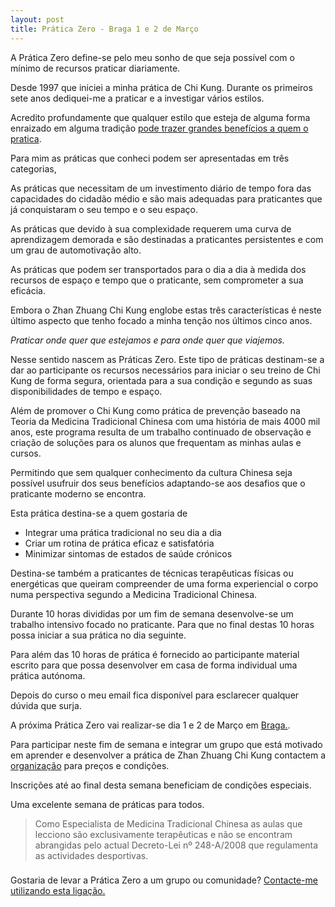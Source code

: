 ```yaml
---
layout: post
title: Prática Zero - Braga 1 e 2 de Março
---
```


A Prática Zero define-se pelo meu sonho de que seja possível com o mínimo de
recursos praticar diariamente.

Desde 1997 que iniciei a minha prática de Chi Kung. Durante os primeiros
sete anos dediquei-me a praticar e a investigar vários estilos. 

Acredito profundamente que qualquer estilo que esteja de alguma forma enraizado
em alguma tradição [pode trazer grandes benefícios a quem
o pratica](http://devagar.org/2014/01/07/estilo.html).  

Para mim as práticas que conheci podem ser apresentadas em três
categorias,  

As práticas que necessitam de um investimento diário de tempo fora das
capacidades do cidadão médio e são mais adequadas para praticantes que já
conquistaram o seu tempo e o seu espaço.

As práticas que devido à sua complexidade requerem uma curva de
aprendizagem demorada e são destinadas a praticantes persistentes e com um
grau de automotivação alto.  

As práticas que podem ser transportados para o dia a dia à medida dos
recursos de espaço e tempo que o praticante, sem comprometer a sua
eficácia. 

Embora o Zhan Zhuang Chi Kung englobe estas três características é neste
último aspecto que tenho focado a minha tenção nos últimos cinco anos. 

*Praticar onde quer que estejamos e para onde quer que viajemos.* 

Nesse sentido nascem as Práticas Zero. Este tipo de práticas destinam-se
a dar ao participante os recursos necessários para iniciar o seu treino de
Chi Kung de forma segura, orientada para a sua condição e segundo as suas
disponibilidades de tempo e espaço. 

Além de promover o Chi Kung como prática de prevenção baseado na Teoria da
Medicina Tradicional Chinesa com uma história de mais 4000 mil anos, este
programa resulta de um trabalho continuado de observação e criação de
soluções para os alunos que frequentam as minhas aulas e cursos.

Permitindo que sem qualquer conhecimento da cultura Chinesa seja possível
usufruir dos seus benefícios adaptando-se aos desafios que o praticante
moderno se encontra.  

Esta prática destina-se a quem gostaria de  

+ Integrar uma prática tradicional no seu dia a dia
+ Criar um rotina de prática eficaz e satisfatória
+ Minimizar sintomas de estados de saúde crónicos

Destina-se também a praticantes de técnicas terapêuticas físicas ou
energéticas que queiram compreender de uma forma experiencial o corpo numa
perspectiva segundo a Medicina Tradicional Chinesa. 

Durante 10 horas divididas por um fim de semana desenvolve-se um trabalho
intensivo focado no praticante. Para que no final destas 10 horas possa
iniciar a sua prática no dia seguinte.

Para além das 10 horas de prática é fornecido ao participante material
escrito para que possa desenvolver em casa de forma individual uma prática
autónoma. 

Depois do curso o meu email fica disponível para esclarecer qualquer
dúvida que surja.

A próxima Prática Zero vai realizar-se dia 1 e 2 de Março em
[Braga.](https://s3-eu-west-1.amazonaws.com/devagar/seminario-braga.pdf).
  
Para participar neste fim de semana e integrar um grupo que está motivado
em aprender e desenvolver a prática de Zhan Zhuang Chi Kung contactem
a [organização](mailto:marfagus@gmail.com) para preços e condições. 

Inscrições até ao final desta semana beneficiam de condições especiais. 

Uma excelente semana de práticas para todos.

>Como Especialista de Medicina Tradicional Chinesa as aulas que lecciono são exclusivamente terapêuticas e não se encontram abrangidas pelo actual Decreto-Lei nº 248-A/2008 que regulamenta as actividades desportivas.

###

Gostaria de levar a Prática Zero a um grupo ou comunidade? [Contacte-me
utilizando esta ligação.](http://devagar.org/contato.html)

